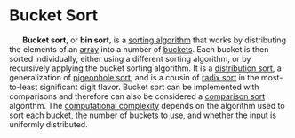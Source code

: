 # Bucket Sort

&#160;&#160;&#160;&#160;&#160;
**Bucket sort**, or **bin sort**, is a [sorting algorithm](https://en.wikipedia.org/wiki/Sorting_algorithm) that works by distributing the elements of an [array](https://en.wikipedia.org/wiki/Array_data_structure) into a number of [buckets](https://en.wikipedia.org/wiki/Bucket_(computing)). Each bucket is then sorted individually, either using a different sorting algorithm, or by recursively applying the bucket sorting algorithm. It is a [distribution sort](https://en.wikipedia.org/wiki/Sorting_algorithm#Distribution_sort), a generalization of [pigeonhole sort](https://en.wikipedia.org/wiki/Pigeonhole_sort), and is a cousin of [radix sort](https://en.wikipedia.org/wiki/Radix_sort) in the most-to-least significant digit flavor. Bucket sort can be implemented with comparisons and therefore can also be considered a [comparison sort](https://en.wikipedia.org/wiki/Comparison_sort) algorithm. The [computational complexity](https://en.wikipedia.org/wiki/Analysis_of_algorithms) depends on the algorithm used to sort each bucket, the number of buckets to use, and whether the input is uniformly distributed.
